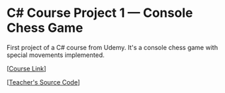 # C# Course Project 1 — Console Chess Game

First project of a C# course from Udemy. It's a console chess game with special movements implemented.

[[Course Link](https://www.udemy.com/programacao-orientada-a-objetos-csharp/)]

[[Teacher's Source Code](https://github.com/acenelio/xadrez-console)]
